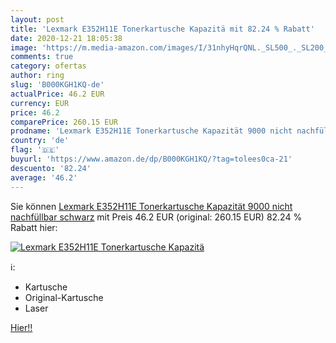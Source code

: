 ```yaml
---
layout: post
title: 'Lexmark E352H11E Tonerkartusche Kapazitä mit 82.24 % Rabatt'
date: 2020-12-21 18:05:38
image: 'https://m.media-amazon.com/images/I/31nhyHqrQNL._SL500_._SL200_.jpg'
comments: true
category: ofertas
author: ring
slug: 'B000KGH1KQ-de'
actualPrice: 46.2 EUR
currency: EUR
price: 46.2
comparePrice: 260.15 EUR
prodname: 'Lexmark E352H11E Tonerkartusche Kapazität 9000 nicht nachfüllbar  schwarz'
country: 'de'
flag: '🇩🇪'
buyurl: 'https://www.amazon.de/dp/B000KGH1KQ/?tag=tolees0ca-21'
descuento: '82.24'
average: '46.2'
---
```


Sie können [Lexmark E352H11E Tonerkartusche Kapazität 9000 nicht nachfüllbar  schwarz](https://www.amazon.de/dp/B000KGH1KQ/?tag=tolees0ca-21) mit Preis 46.2 EUR (original: 260.15 EUR) 82.24 % Rabatt hier:

[![Lexmark E352H11E Tonerkartusche Kapazitä](https://m.media-amazon.com/images/I/31nhyHqrQNL._SL500_._SL200_.jpg)](https://www.amazon.de/dp/B000KGH1KQ/?tag=tolees0ca-21)

ℹ️:

- Kartusche
- Original-Kartusche
- Laser

[Hier!!](https://www.amazon.de/dp/B000KGH1KQ/?tag=tolees0ca-21)
